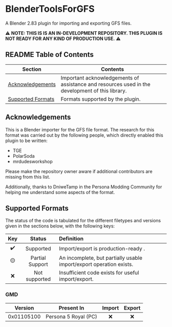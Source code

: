 # BlenderToolsForGFS
A Blender 2.83 plugin for importing and exporting GFS files.

⚠ **NOTE: THIS IS IS AN IN-DEVELOPMENT REPOSITORY. THIS PLUGIN IS NOT READY FOR ANY KIND OF PRODUCTION USE.** ⚠

<!--
#### ⚠ IMPORTANT NOTE ⚠

The export of models using this plugin is idiomatic and require a very specific arrangement of data and objects. Please [READ THE DOCUMENTATION]() (link incomplete for now, will link to documentation when written) to learn how to export models using the plugin.

You can also access the documentation from within Blender by inspecting the drop-down menu for the plugin in the Blender Preferences/Addons menu and clicking the link to the documentation, or by opening the PDF in the `docs` folder of the plugin repository.

#### ⚠ IMPORTANT NOTE ⚠
-->

## README Table of Contents
| Section | Contents |
|---|---|
| [Acknowledgements](#acknowledgements) | Important acknowledgements of assistance and resources used in the development of this library. |
| [Supported Formats](#supported-formats) | Formats supported by the plugin. |

## Acknowledgements
This is a Blender importer for the GFS file format. The research for this format was carried out by the following people, which directly enabled this plugin to be written:
- TGE
- PolarSoda
- mrdudesworkshop

Please make the repository owner aware if additional contributors are missing from this list.

Additionally, thanks to DniweTamp in the Persona Modding Community for helping me understand some aspects of the format.

## Supported Formats
The status of the code is tabulated for the different filetypes and versions given in the sections below, with the following keys:

| Key | Status | Definition |
| :---: | :---: | :--- |
|✔️| Supported | Import/export is production-ready .|
|🟡| Partial Support | An incomplete, but partially usable import/export operation exists.|
|❌| Not supported | Insufficient code exists for useful import/export. |

### GMD

| Version | Present In | Import | Export |
|:---:|:---:|:---:|:---:|
| 0x01105100 | Persona 5 Royal (PC) | ❌ | ❌ |
